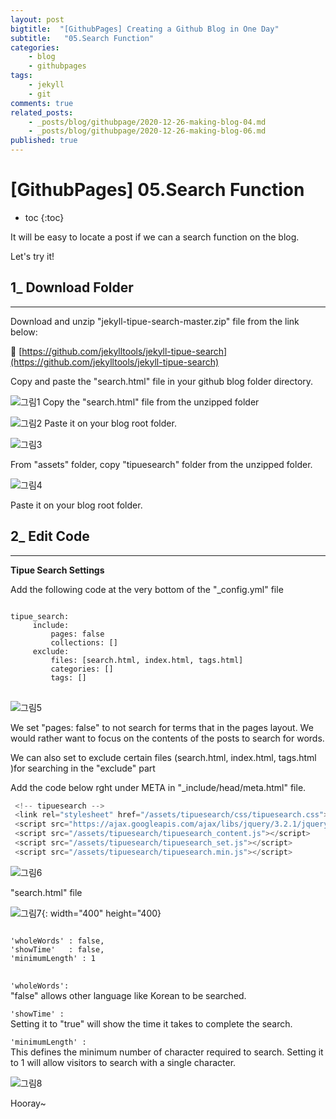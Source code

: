 ```yaml
---
layout: post
bigtitle:  "[GithubPages] Creating a Github Blog in One Day"
subtitle:   "05.Search Function"
categories:
    - blog
    - githubpages
tags:
    - jekyll
    - git
comments: true
related_posts:
    - _posts/blog/githubpage/2020-12-26-making-blog-04.md
    - _posts/blog/githubpage/2020-12-26-making-blog-06.md
published: true
---
```


# [GithubPages] 05.Search Function

* toc
{:toc}

It will be easy to locate a post if we can a search function on the blog.

Let's try it!

## 1_ Download Folder
---
Download and unzip "jekyll-tipue-search-master.zip" file from the link below:

🔗 [​https://github.com/jekylltools/jekyll-tipue-search](https://github.com/jekylltools/jekyll-tipue-search)

Copy and paste the "search.html" file in your github blog folder directory.

![그림1](/assets/img/Blog/githubpages/5-1.jpeg)
Copy the "search.html" file from the unzipped folder

![그림2](/assets/img/Blog/githubpages/5-2.jpg)
Paste it on your blog root folder.

![그림3](/assets/img/Blog/githubpages/5-3.jpg)

From "assets" folder, copy "tipuesearch" folder from the unzipped folder.

![그림4](/assets/img/Blog/githubpages/5-4.jpg)

Paste it on your blog root folder.


## 2_ Edit Code
---
**Tipue Search Settings**

Add the following code at the very bottom of the "_config.yml" file

<pre>
<code>
tipue_search:
     include:
         pages: false
         collections: []
     exclude:
         files: [search.html, index.html, tags.html]
         categories: []
         tags: []
</code>
</pre>

![그림5](/assets/img/Blog/githubpages/5-5.jpeg)

We set "pages: false" to not search for terms that in the pages layout. We would rather want to focus on the contents of the posts to search for words.

We can also set to exclude certain files (search.html, index.html, tags.html​)for searching in the "exclude" part

Add the code below rght under META in "_include/head/meta.html" file.

~~~javascript
 <!-- tipuesearch -->
 <link rel="stylesheet" href="/assets/tipuesearch/css/tipuesearch.css">
 <script src="https://ajax.googleapis.com/ajax/libs/jquery/3.2.1/jquery.min.js"></script>
 <script src="/assets/tipuesearch/tipuesearch_content.js"></script>
 <script src="/assets/tipuesearch/tipuesearch_set.js"></script>
 <script src="/assets/tipuesearch/tipuesearch.min.js"></script>
~~~


![그림6](/assets/img/Blog/githubpages/5-6.JPG)

"search.html" file

![그림7](/assets/img/Blog/githubpages/5-7.jpeg){: width="400" height="400}

<pre>
<code>
'wholeWords' : false,
'showTime'   : false,
'minimumLength' : 1
</code>
</pre>


<code class="language-plaintext highlighter-rouge">'wholeWords': </code>
"false" allows other language like Korean to be searched.

<code class="language-plaintext highlighter-rouge">'showTime' : </code>
Setting it to "true" will show the time it takes to complete the search.

<code class="language-plaintext highlighter-rouge">'minimumLength' : </code>
This defines the minimum number of character required to search. Setting it to 1 will allow visitors to search with a single character.



![그림8](/assets/img/Blog/githubpages/5-8.JPG)

Hooray~

